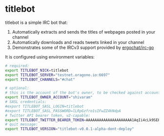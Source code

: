 titlebot
========

titlebot is a simple IRC bot that:

1. Automatically extracts and sends the titles of webpages posted in your channel
1. Automatically downloads and reads tweets linked in your channel
1. Demonstrates some of the IRCv3 support provided by [ergochat/irc-go](https://github.com/ergochat/irc-go)

It is configured using environment variables:

```bash
# required:
export TITLEBOT_NICK=titlebot
export TITLEBOT_SERVER="testnet.oragono.io:6697"
export TITLEBOT_CHANNELS="#chat"

# optional:
# this is the account of the bot's owner, to be checked against account-tag:
export TITLEBOT_OWNER_ACCOUNT="shivaram"
# SASL credentials:
#export TITLEBOT_SASL_LOGIN=titlebot
#export TITLEBOT_SASL_PASSWORD=lLRpGzfro1sIFwZZ4kNdpA
# Twitter API bearer token, v2-capable:
export TITLEBOT_TWITTER_BEARER_TOKEN=AAAAAAAAAAAAAAAAAAAAA1AqIi4cLk9SEH6YadRSwwhul6X_a_C6i63ZM3mKFVwoJXxJji1KN0VXCN_rajcX8k4rX4Q-GIbVJ1NVfCA7208
# quit message:
export TITLEBOT_VERSION="titlebot-v0.0.1-alpha-dont-deploy"
```

